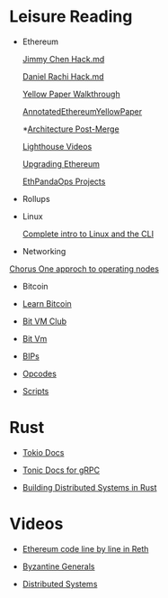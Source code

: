 # Leisure Reading

- Ethereum

  [Jimmy Chen Hack.md](https://hackmd.io/@jimmygchen)

  [Daniel Rachi Hack.md](https://hackmd.io/@danielrachi)

  [Yellow Paper Walkthrough](https://www.lucassaldanha.com/)

  [AnnotatedEthereumYellowPaper](https://github.com/vlnistor/AnnotatedEthereumYellowPaper/blob/main/README.md)

  \*[Architecture Post-Merge](https://tim.mirror.xyz/sR23jU02we6zXRgsF_oTUkttL83S3vyn05vJWnnp-Lc)

  [Lighthouse Videos](https://www.youtube.com/results?search_query=ethereum+lighthouse+code)

  [Upgrading Ethereum](https://eth2book.info/capella/)

  [EthPandaOps Projects](https://github.com/ethpandaops)

- Rollups

- Linux

  [Complete intro to Linux and the CLI](https://btholt.github.io/complete-intro-to-linux-and-the-cli/what-will-you-learn)

- Networking

[Chorus One approch to operating nodes](https://handbook.chorus.one/introduction.html)

- Bitcoin

- [Learn Bitcoin](https://learnmeabitcoin.com/)

- [Bit VM Club](https://www.bitvm.club/)

- [Bit Vm](https://bitvm.org/)

- [BIPs](https://github.com/bitcoin/bips/blob/master/bip-0341.mediawiki)

- [Opcodes](https://opcodeexplained.com/opcodes/OP_0.html)

- [Scripts](https://opcodeexplained.com/script/script_basics.html)

# Rust

- [Tokio Docs](https://tokio.rs/tokio/tutorial)

- [Tonic Docs for gRPC](https://github.com/hyperium/tonic)

- [Building Distributed Systems in Rust](https://www.youtube.com/watch?v=gboGyccRVXI)

# Videos

- [Ethereum code line by line in Reth](https://www.youtube.com/watch?v=gPQ-uXj03iQ)

- [Byzantine Generals](https://www.youtube.com/watch?v=c7yvOlwBPoQ)

- [Distributed Systems](https://www.youtube.com/playlist?list=PLeKd45zvjcDFUEv_ohr_HdUFe97RItdiB)
